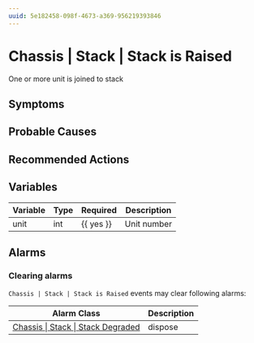 ```yaml
---
uuid: 5e182458-098f-4673-a369-956219393846
---
```

# Chassis | Stack | Stack is Raised

One or more unit is joined to stack

## Symptoms

## Probable Causes

## Recommended Actions

## Variables

Variable | Type | Required | Description
--- | --- | --- | ---
unit | int | {{ yes }} | Unit number

## Alarms

### Clearing alarms

`Chassis | Stack | Stack is Raised` events may clear following alarms:

Alarm Class | Description
--- | ---
[Chassis \| Stack \| Stack Degraded](../../../alarm-classes/chassis/stack/stack-degraded.md) | dispose

